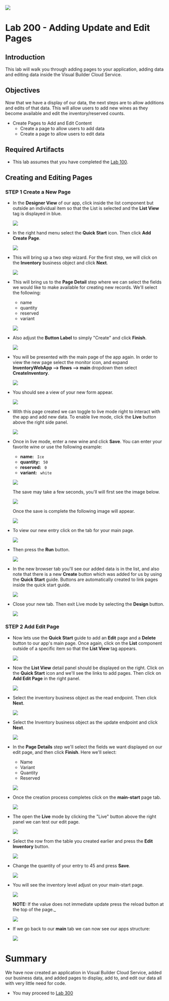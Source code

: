 ![](images/Picture-Title.png)

# Lab 200 - Adding Update and Edit Pages

## Introduction

 This lab will walk you through adding pages to your application, adding data and editing data inside the Visual Builder Cloud Service.

## Objectives

Now that we have a display of our data, the next steps are to allow additions and edits of that data. This will allow users to add new wines as they become available and edit the inventory/reserved counts.

- Create Pages to Add and Edit Content
  - Create a page to allow users to add data
  - Create a page to allow users to edit data

## Required Artifacts

- This lab assumes that you have completed the [Lab 100](/LabGuide100.md).

## Creating and Editing Pages

### **STEP 1** Create a New Page

- In the **Designer View** of our app, click inside the list component but outside an individual item so that the List is selected and the **List View** tag is displayed in blue.

  ![](images/200/listSelected.png)

- In the right hand menu select the **Quick Start** icon. Then click **Add Create Page**.

  ![](images/200/LabGuide200-252f126c.png)

- This will bring up a two step wizard. For the first step, we will click on the **Inventory** business object and click **Next**.

  ![](images/200/LabGuide200-15284f3c.png)

- This will bring us to the **Page Detail** step where we can select the fields we would like to make available for creating new records. We'll select the following:

  - name
  - quantity
  - reserved
  - variant

  ![](images/200/LabGuide200-e9c3b310.png)

- Also adjust the **Button Label** to simply "Create" and click **Finish**.

  ![](images/200/LabGuide200-e1569d1d.png)

- You will be presented with the main page of the app again. In order to view the new page  select the monitor icon, and expand **InventoryWebApp --> flows --> main** dropdown then select **CreateInventory**.

  ![](images/200/LabGuide200-743dc668.png)

- You should see a view of your new form appear.

  ![](images/200/LabGuide200-df2591bd.png)

- With this page created we can toggle to live mode right to interact with the app and add new data. To enable live mode, click the **Live** button above the right side panel.

  ![](images/200/liveButton.png)

- Once in live mode, enter a new wine and click **Save**. You can enter your favorite wine or use the following example:

  - **name:** ```  Ice  ```
  - **quantity:** ```  50  ```
  - **reserved:** ```  0  ```
  - **variant:** ```  white  ```

  ![](images/200/LabGuide200-dc8bd8fe.png)

  The save may take a few seconds, you'll will first see the image below.

  ![](images/200/LabGuide200-92be9188.png)

  Once the save is complete the following image will appear.

  ![](images/200/LabGuide200-b055e910.png)

- To view our new entry click on the tab for your main page.

  ![](images/200/LabGuide200-8a1542ea.png)

- Then press the **Run** button.

  ![](images/200/LabGuide200-c22e5c87.png)

- In the new browser tab you'll see our added data is in the list, and also note that there is a new **Create** button which was added for us by using the **Quick Start** guide. Buttons are automatically created to link pages inside the quick start guide.

  ![](images/200/LabGuide200-b7a2d3dc.png)

- Close your new tab. Then exit Live mode by selecting the **Design** button.

  ![](images/200/LabGuide200-42ac6cc4.png)

### **STEP 2** Add Edit Page

- Now lets use the **Quick Start** guide to add an **Edit** page and a **Delete** button to our app's main page. Once again, click on the **List** component outside of a specific item so that the **List View** tag appears.

  ![](images/200/listSelected.png)

- Now the **List View** detail panel should be displayed on the right. Click on the **Quick Start** icon and we'll see the links to add pages. Then click on **Add Edit Page** in the right panel.

  ![](images/200/addEditPage.png)

- Select the inventory business object as the read endpoint. Then click **Next**.

  ![](images/200/LabGuide200-995325c2.png)

- Select the Inventory business object as the update endpoint and click **Next**.

  ![](images/200/LabGuide200-a60ec865.png)

- In the **Page Details** step we'll select the fields we want displayed on our edit page, and then click **Finish**. Here we'll select:

  - Name
  - Variant
  - Quantity
  - Reserved

  ![](images/200/LabGuide200-1b4c63cf.png)

- Once the creation process completes click on the **main-start** page tab.

  ![](images/200/LabGuide200-0fc6d691.png)

 - The open the **Live** mode by clicking the "Live" button above the right panel we can test our edit page.

   ![](images/200/LabGuide200-cd415c35.png)

- Select the row from the table you created earlier and press the **Edit Inventory** button.

  ![](images/200/LabGuide200-40720a3a.png)

- Change the quantity of your entry to 45 and press **Save**.

  ![](images/200/LabGuide200-fa6c982b.png)

- You will see the inventory level adjust on your main-start page.

  ![](images/200/LabGuide200-fd9a06a2.png)

  **NOTE:** If the value does not immediate update press the reload button at the top of the page._

  ![](images/200/LabGuide200-a6016421.png)

- If we go back to our **main** tab we can now see our apps structure:

  ![](images/200/LabGuide200-572185e2.png)

# Summary

We have now created an application in Visual Builder Cloud Service, added our business data, and added pages to display, add to, and edit our data all with very little need for code.

- You may proceed to [Lab 300](LabGuide300.md)
